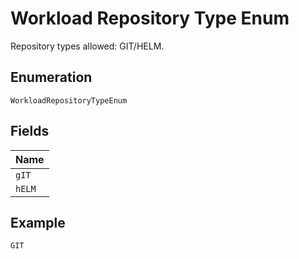 
# Workload Repository Type Enum

Repository types allowed: GIT/HELM.

## Enumeration

`WorkloadRepositoryTypeEnum`

## Fields

| Name |
|  --- |
| `gIT` |
| `hELM` |

## Example

```
GIT
```


